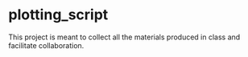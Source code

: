 # plotting_script

This project is meant to collect all the materials produced in class and facilitate collaboration.
